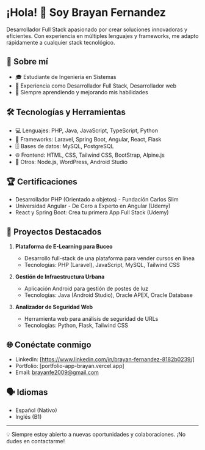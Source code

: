 # ¡Hola! 👋 Soy Brayan Fernandez

Desarrollador Full Stack apasionado por crear soluciones innovadoras y eficientes. Con experiencia en múltiples lenguajes y frameworks, me adapto rápidamente a cualquier stack tecnológico.

## 🚀 Sobre mí

- 🎓 Estudiante de Ingeniería en Sistemas
- 💼 Experiencia como Desarrollador Full Stack, Desarrollador web
- 🌱 Siempre aprendiendo y mejorando mis habilidades

## 🛠️ Tecnologías y Herramientas

- 💻 Lenguajes: PHP, Java, JavaScript, TypeScript, Python
- 🔧 Frameworks: Laravel, Spring Boot, Angular, React, Flask
- 🗄️ Bases de datos: MySQL, PostgreSQL
- 🌐 Frontend: HTML, CSS, Tailwind CSS, BootStrap, Alpine.js
- 🚀 Otros: Node.js, WordPress, Android Studio

## 🏆 Certificaciones

- Desarrollador PHP (Orientado a objetos) - Fundación Carlos Slim
- Universidad Angular - De Cero a Experto en Angular (Udemy)
- React y Spring Boot: Crea tu primera App Full Stack (Udemy)

## 🌟 Proyectos Destacados

1. **Plataforma de E-Learning para Buceo**
   - Desarrollo full-stack de una plataforma para vender cursos en línea
   - Tecnologías: PHP (Laravel), JavaScript, MySQL, Tailwind CSS

2. **Gestión de Infraestructura Urbana**
   - Aplicación Android para gestión de postes de luz
   - Tecnologías: Java (Android Studio), Oracle APEX, Oracle Database

3. **Analizador de Seguridad Web**
   - Herramienta web para análisis de seguridad de URLs
   - Tecnologías: Python, Flask, Tailwind CSS

## 🌐 Conéctate conmigo

- LinkedIn: [https://www.linkedin.com/in/brayan-fernandez-8182b0239/]
- Portfolio: [portfolio-app-brayan.vercel.app]
- Email: brayanfe2009@gmail.com

## 🗣️ Idiomas

- Español (Nativo)
- Inglés (B1)

---

💡 Siempre estoy abierto a nuevas oportunidades y colaboraciones. ¡No dudes en contactarme!

<!---
Blaaaxo/Blaaaxo is a ✨ special ✨ repository because its `README.md` (this file) appears on your GitHub profile.
You can click the Preview link to take a look at your changes.
--->
